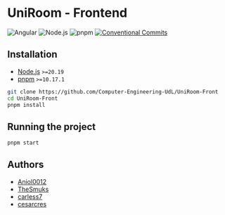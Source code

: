 # UniRoom - Frontend

![Angular](https://img.shields.io/badge/Angular-18-red?logo=angular&logoColor=white)
![Node.js](https://img.shields.io/badge/node-%3E=20.19.0-green?logo=node.js&logoColor=white)
![pnpm](https://img.shields.io/badge/pnpm-10.17.1-blue?logo=pnpm&logoColor=white)
[![Conventional Commits](https://img.shields.io/badge/Conventional%20Commits-1.0.0-%23FE5196?logo=conventionalcommits&logoColor=white)](https://conventionalcommits.org)

## Installation

- [Node.js](https://nodejs.org) `>=20.19`
- [pnpm](https://pnpm.io) `>=10.17.1`

```bash
git clone https://github.com/Computer-Engineering-UdL/UniRoom-Front
cd UniRoom-Front
pnpm install
```

## Running the project

```bash
pnpm start
```

## Authors

- [Aniol0012](https://github.com/Aniol0012)
- [TheSmuks](https://github.com/TheSmuks)
- [carless7](https://github.com/carless7)
- [cesarcres](https://github.com/cesarcres)

